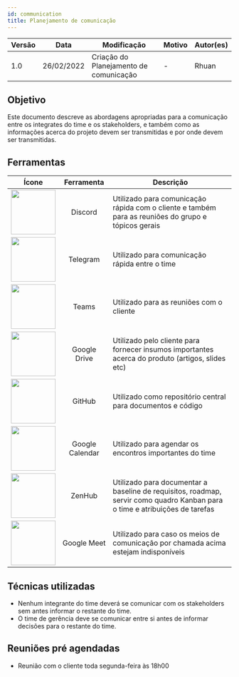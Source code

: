 ```yaml
---
id: communication
title: Planejamento de comunicação
---
```


| Versão | Data       | Modificação                    | Motivo | Autor(es) |
| ------ | ---------- | ------------------------------ | ------ | ----- |
| 1.0    | 26/02/2022 | Criação do Planejamento de comunicação | - | Rhuan |

## Objetivo

Este documento descreve as abordagens apropriadas para a comunicação entre os integrates do time e os stakeholders, e também como as informações acerca do projeto devem ser transmitidas e por onde devem ser transmitidas.


## Ferramentas

| Ícone | Ferramenta | Descrição |
| :---: | :---: | --- |
| <img src="https://logodownload.org/wp-content/uploads/2017/11/discord-logo-4-1.png" width="100px" />| Discord | Utilizado para comunicação rápida com o cliente e também para as reuniões do grupo e tópicos gerais |
| <img src="https://imagepng.org/wp-content/uploads/2017/11/telegram-icone-icon-2.png" width="100px" />| Telegram | Utilizado para comunicação rápida entre o time |
| <img src="https://upload.wikimedia.org/wikipedia/commons/thumb/c/c9/Microsoft_Office_Teams_%282018%E2%80%93present%29.svg/1200px-Microsoft_Office_Teams_%282018%E2%80%93present%29.svg.png" width="100px" />| Teams | Utilizado para as reuniões com o cliente |
| <img src="https://upload.wikimedia.org/wikipedia/commons/d/da/Google_Drive_logo.png" width="100px" />| Google Drive | Utilizado pelo cliente para fornecer insumos importantes acerca do produto (artigos, slides etc) |
| <img src="https://image.flaticon.com/icons/png/512/25/25231.png" width="100px" />| GitHub | Utilizado como repositório central para documentos e código |
| <img src="https://ssl.gstatic.com/calendar/images/dynamiclogo_2020q4/calendar_11_2x.png" width="100px" />| Google Calendar | Utilizado para agendar os encontros importantes do time |
| <img src="https://cdn.worldvectorlogo.com/logos/zenhub.svg" width="100px" />| ZenHub | Utilizado para documentar a baseline de requisitos, roadmap, servir como quadro Kanban para o time e atribuições de tarefas |
| <img src="https://play-lh.googleusercontent.com/GBYSf20osBl2CRHbjGOyaOG5kQ3G4xbRau-dzScU9ozuXQJtnUZPkR3IqEDOo5OiVgU" width="100px" />| Google Meet | Utilizado para caso os meios de comunicação por chamada acima estejam indisponíveis |

## Técnicas utilizadas

- Nenhum integrante do time deverá se comunicar com os stakeholders sem antes informar o restante do time.
- O time de gerência deve se comunicar entre si antes de informar decisões para o restante do time.


## Reuniões pré agendadas

- Reunião com o cliente toda segunda-feira às 18h00
